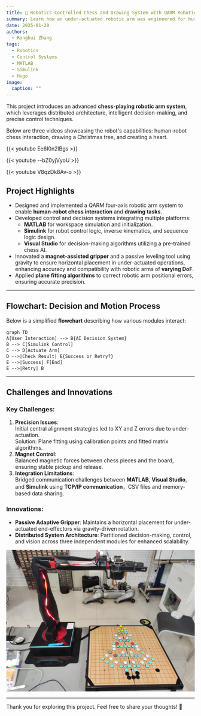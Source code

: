 ```yaml
---
title: 🤖 Robotics-Controlled Chess and Drawing System with QARM Robotic ArmR
summary: Learn how an under-actuated robotic arm was engineered for human-robot chess-playing and drawing, with innovative architecture and precision control.
date: 2025-01-20
authors:
  - Rongkui Zhang
tags:
  - Robotics
  - Control Systems
  - MATLAB
  - Simulink
  - Hugo
image:
  caption: ""
---
```


This project introduces an advanced **chess-playing robotic arm system**, which leverages distributed architecture, intelligent decision-making, and precise control techniques.

Below are three videos showcasing the robot's capabilities: human-robot chess interaction, drawing a Christmas tree, and creating a heart.

{{< youtube Ee6I0n2lBgs >}}

{{< youtube --bZ0yjVyoU >}}

{{< youtube V8qzDk8Av-o >}}


## Project Highlights

- Designed and implemented a QARM four-axis robotic arm system to enable **human-robot chess interaction** and **drawing tasks**.
- Developed control and decision systems integrating multiple platforms:  
  - **MATLAB** for workspace simulation and initialization.  
  - **Simulink** for robot control logic, inverse kinematics, and sequence logic design.  
  - **Visual Studio** for decision-making algorithms utilizing a pre-trained chess AI.
- Innovated a **magnet-assisted gripper** and a passive leveling tool using gravity to ensure horizontal placement in under-actuated operations, enhancing accuracy and compatibility with robotic arms of **varying DoF**.
- Applied **plane fitting algorithms** to correct robotic arm positional errors, ensuring accurate precision.   

---

## Flowchart: Decision and Motion Process

Below is a simplified **flowchart** describing how various modules interact:

```mermaid
graph TD
A[User Interaction] --> B{AI Decision System}
B --> C[Simulink Control]
C --> D[Actuate Arm]
D -->|Check Result| E{Success or Retry?}
E -->|Success| F[End]
E -->|Retry| B
```
---

## Challenges and Innovations

### Key Challenges:
1. **Precision Issues**:  
   Initial central alignment strategies led to XY and Z errors due to under-actuation.  
   Solution: Plane fitting using calibration points and fitted matrix algorithms.
2. **Magnet Control**:  
   Balanced magnetic forces between chess pieces and the board, ensuring stable pickup and release.
3. **Integration Limitations**:  
   Bridged communication challenges between **MATLAB**, **Visual Studio**, and **Simulink** using **TCP/IP communication**，CSV files and memory-based data sharing.

### Innovations:
- **Passive Adaptive Gripper**: Maintains a horizontal placement for under-actuated end-effectors via gravity-driven rotation.
- **Distributed System Architecture**: Partitioned decision-making, control, and vision across three independent modules for enhanced scalability.

![Chess Robot in Action](chess-robot.jpg)

---

Thank you for exploring this project. Feel free to share your thoughts! 🙌
